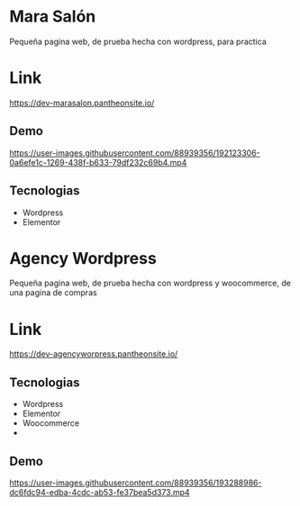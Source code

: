 
# Mara Salón
Pequeña pagina web, de prueba hecha con wordpress, para practica
# Link
<a>https://dev-marasalon.pantheonsite.io/</a>
## Demo
https://user-images.githubusercontent.com/88939356/192123306-0a6efe1c-1269-438f-b633-79df232c69b4.mp4

## Tecnologias

 - Wordpress
 - Elementor
 

# Agency Wordpress
Pequeña pagina web, de prueba hecha con wordpress y woocommerce, de una pagina de compras 
# Link
<a>https://dev-agencyworpress.pantheonsite.io/</a>
## Tecnologias

 - Wordpress
 - Elementor
 - Woocommerce
 - 
## Demo
https://user-images.githubusercontent.com/88939356/193288986-dc6fdc94-edba-4cdc-ab53-fe37bea5d373.mp4

